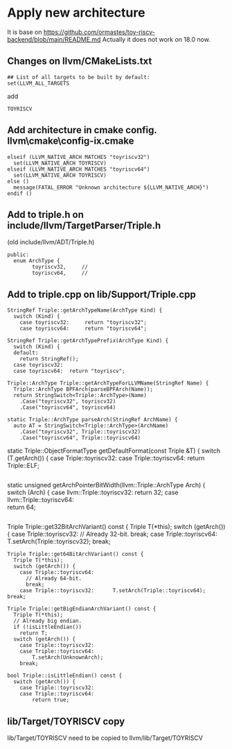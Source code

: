 # Apply new architecture
It is base on https://github.com/ormastes/toy-riscv-backend/blob/main/README.md
Actually it does not work on 18.0 now.

## Changes on llvm/CMakeLists.txt
```
## List of all targets to be built by default:
set(LLVM_ALL_TARGETS
```
add
```
TOYRISCV
```

## Add architecture in cmake config. llvm\cmake\config-ix.cmake
```
elseif (LLVM_NATIVE_ARCH MATCHES "toyriscv32")
  set(LLVM_NATIVE_ARCH TOYRISCV)
elseif (LLVM_NATIVE_ARCH MATCHES "toyriscv64")
  set(LLVM_NATIVE_ARCH TOYRISCV)
else ()
  message(FATAL_ERROR "Unknown architecture ${LLVM_NATIVE_ARCH}")
endif ()
```

## Add to triple.h on include/llvm/TargetParser/Triple.h
(old include/llvm/ADT/Triple.h)
```
public:
  enum ArchType {
	    toyriscv32,     //
		toyriscv64,     //
```

## Add to triple.cpp on lib/Support/Triple.cpp
```
StringRef Triple::getArchTypeName(ArchType Kind) {
  switch (Kind) {
    case toyriscv32:     return "toyriscv32";
	case toyriscv64:     return "toyriscv64";
```
```
StringRef Triple::getArchTypePrefix(ArchType Kind) {
  switch (Kind) {
  default:
    return StringRef();
  case toyriscv32:
  case toyriscv64:  return "toyriscv";
```
```
Triple::ArchType Triple::getArchTypeForLLVMName(StringRef Name) {
  Triple::ArchType BPFArch(parseBPFArch(Name));
  return StringSwitch<Triple::ArchType>(Name)
    .Case("toyriscv32", toyriscv32)
    .Case("toyriscv64", toyriscv64)
```
```
static Triple::ArchType parseArch(StringRef ArchName) {
  auto AT = StringSwitch<Triple::ArchType>(ArchName)
    .Case("toyriscv32", Triple::toyriscv32)
    .Case("toyriscv64", Triple::toyriscv64)
```
static Triple::ObjectFormatType getDefaultFormat(const Triple &T) {
  switch (T.getArch()) {
    case Triple::toyriscv32:
    case Triple::toyriscv64:
	    return Triple::ELF;
```
```
static unsigned getArchPointerBitWidth(llvm::Triple::ArchType Arch) {
  switch (Arch) {
    case llvm::Triple::toyriscv32:
	  return 32;
	case llvm::Triple::toyriscv64:	
      return 64;
```
```
Triple Triple::get32BitArchVariant() const {
  Triple T(*this);
  switch (getArch()) {
    case Triple::toyriscv32:
    // Already 32-bit.
	break;
	case Triple::toyriscv64:     T.setArch(Triple::toyriscv32); break;
```
Triple Triple::get64BitArchVariant() const {
  Triple T(*this);
  switch (getArch()) {
    case Triple::toyriscv64:
	  // Already 64-bit.
      break;
	case Triple::toyriscv32:      T.setArch(Triple::toyriscv64); break;
```
```
Triple Triple::getBigEndianArchVariant() const {
  Triple T(*this);
  // Already big endian.
  if (!isLittleEndian())
    return T;
  switch (getArch()) {
    case Triple::toyriscv32:
    case Triple::toyriscv64:
	    T.setArch(UnknownArch);
    break;
```
```
bool Triple::isLittleEndian() const {
  switch (getArch()) {
    case Triple::toyriscv32:
	case Triple::toyriscv64:
		return true;
```

## lib/Target/TOYRISCV copy
lib/Target/TOYRISCV need to be copied to llvm/lib/Target/TOYRISCV